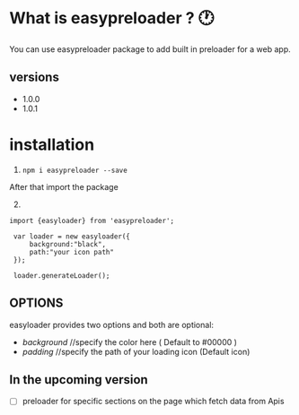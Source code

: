 # What is easypreloader ? :clock1:

You can use easypreloader package to add built in preloader for a web app.

## versions
 * 1.0.0
 * 1.0.1

# installation

1. `npm i easypreloader --save`

After that import the package

2.
```
import {easyloader} from 'easypreloader';

 var loader = new easyloader({
     background:"black",
     path:"your icon path"
 });

 loader.generateLoader();

```

## OPTIONS

easyloader provides two options and both are optional:

- _background_ //specify the color here ( Default to #00000 )
- _padding_ //specify the path of your loading icon (Default icon)

## In the upcoming version 
- [ ] preloader for specific sections on the page which fetch data from Apis
